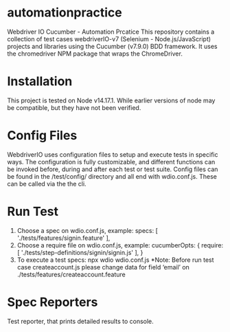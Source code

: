 # automationpractice
Webdriver IO Cucumber - Automation Prcatice
This repository contains a collection of test cases webdriverIO-v7 (Selenium - Node.js/JavaScript) projects and libraries using the Cucumber (v7.9.0) BDD framework. It uses the chromedriver NPM package that wraps the ChromeDriver.

# Installation
This project is tested on Node v14.17.1. While earlier versions of node may be compatible, but they have not been verified.

# Config Files
WebdriverIO uses configuration files to setup and execute tests in specific ways. The configuration is fully customizable, and different functions can be invoked before, during and after each test or test suite. Config files can be found in the /test/config/ directory and all end with wdio.conf.js. These can be called via the the cli.

# Run Test
1. Choose a spec on wdio.conf.js, example:
    specs: [
            './tests/features/signin.feature'
        ],
3. Choose a require file on wdio.conf.js, example:
        cucumberOpts: {
          require: [
              './tests/step-definitions/signin/signin.js'
          ],
        }
5. To execute a test specs: npx wdio wdio.conf.js
*Note: Before run test case createaccount.js please change data for field ‘email’ on ./tests/features/createaccount.feature

# Spec Reporters
Test reporter, that prints detailed results to console.
